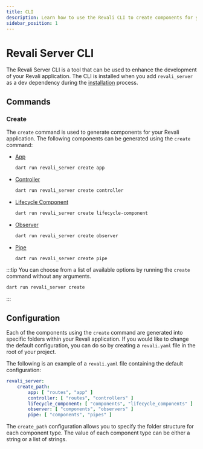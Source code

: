 ```yaml
---
title: CLI
description: Learn how to use the Revali CLI to create components for your Revali application.
sidebar_position: 1
---
```


# Revali Server CLI

The Revali Server CLI is a tool that can be used to enhance the development of your Revali application. The CLI is installed when you add `revali_server` as a dev dependency during the [installation][installation] process.

## Commands

### Create

The `create` command is used to generate components for your Revali application. The following components can be generated using the `create` command:

- [App]

    ```bash
    dart run revali_server create app
    ```

- [Controller]

    ```bash
    dart run revali_server create controller
    ```

- [Lifecycle Component]

    ```bash
    dart run revali_server create lifecycle-component
    ```

- [Observer]

    ```bash
    dart run revali_server create observer
    ```

- [Pipe]

    ```bash
    dart run revali_server create pipe
    ```

:::tip
You can choose from a list of available options by running the `create` command without any arguments.

```bash
dart run revali_server create
```

:::

## Configuration

Each of the components using the `create` command are generated into specific folders within your Revali application. If you would like to change the default configuration, you can do so by creating a `revali.yaml` file in the root of your project.

The following is an example of a `revali.yaml` file containing the default configuration:

```yaml title="revali.yaml"
revali_server:
    create_path:
        app: [ "routes", "app" ]
        controller: [ "routes", "controllers" ]
        lifecycle_component: [ "components", "lifecycle_components" ]
        observer: [ "components", "observers" ]
        pipe: [ "components", "pipes" ]
```

The `create_path` configuration allows you to specify the folder structure for each component type. The value of each component type can be either a string or a list of strings.

[installation]: ./installation.md
[controller]: ../core/controllers.md
[app]: ../../../revali/app-configuration/create-an-app.md
[lifecycle component]: ../lifecycle-components/components.md
[observer]: ../lifecycle-components/observer.md
[pipe]: ../core/pipes.md
